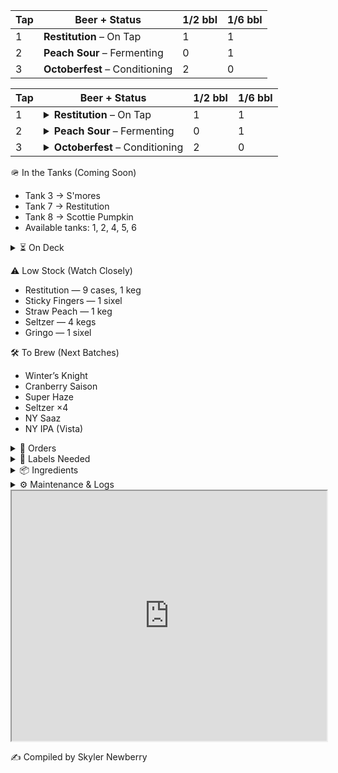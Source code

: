 <table>
  <thead>
    <tr>
      <th>Tap</th>
      <th>Beer + Status</th>
      <th>1/2 bbl</th>
      <th>1/6 bbl</th>
    </tr>
  </thead>
  <tbody>
    <tr>
      <td>1</td>
      <td><strong>Restitution</strong> – On Tap</td>
      <td>1</td>
      <td>1</td>
    </tr>
    <tr>
      <td>2</td>
      <td><strong>Peach Sour</strong> – Fermenting</td>
      <td>0</td>
      <td>1</td>
    </tr>
    <tr>
      <td>3</td>
      <td><strong>Octoberfest</strong> – Conditioning</td>
      <td>2</td>
      <td>0</td>
    </tr>
  </tbody>
</table>
<table>
  <thead>
    <tr>
      <th>Tap</th>
      <th>Beer + Status</th>
      <th>1/2 bbl</th>
      <th>1/6 bbl</th>
    </tr>
  </thead>
  <tbody>
    <tr>
      <td>1</td>
      <td>
        <details>
          <summary><strong>Restitution</strong> – On Tap</summary>
          <div><em>Notes:</em> Crisp amber ale, batch #23. Cleaned Sept 28. Next rotation Oct 10.</div>
        </details>
      </td>
      <td>1</td>
      <td>1</td>
    </tr>
    <tr>
      <td>2</td>
      <td>
        <details>
          <summary><strong>Peach Sour</strong> – Fermenting</summary>
          <div><em>Notes:</em> Target ABV 4.8%. Dry-hop Oct 7. Local peach purée.</div>
        </details>
      </td>
      <td>0</td>
      <td>1</td>
    </tr>
    <tr>
      <td>3</td>
      <td>
        <details>
          <summary><strong>Octoberfest</strong> – Conditioning</summary>
          <div><em>Notes:</em> Lagering at 38 °F. Ready mid-October.</div>
        </details>
      </td>
      <td>2</td>
      <td>0</td>
    </tr>
  </tbody>
</table>


🪖 In the Tanks (Coming Soon)

- Tank 3 → S'mores
- Tank 7 → Restitution
- Tank 8 → Scottie Pumpkin
- Available tanks: 1, 2, 4, 5, 6

<details> <summary>⏳ On Deck</summary>
- She’s a Peach (7)
- Road Soda (2 sixels)
- 99 Problems (3)
- Mole Stout (3)
- Cider (4 sixels)
- Juicy Haze (2 sixels)
- My Boy Blue (4)
- Jacks (2)
- Founders Sept (7)
- Hindsight (1 sixel)
- Founders Oct (7)
</details>


⚠️ Low Stock (Watch Closely)

- Restitution — 9 cases, 1 keg
- Sticky Fingers — 1 sixel
- Straw Peach — 1 keg
- Seltzer — 4 kegs
- Gringo — 1 sixel

🛠 To Brew (Next Batches)
- Winter’s Knight
- Cranberry Saison
- Super Haze
- Seltzer ×4
- NY Saaz
- NY IPA (Vista)




<details>
  <summary>📄 Orders</summary>

  <div markdown="1">

- Eagle (10/03): Restitution — 16 kegs, 12 sixels

  </div>
</details> 

<details> <summary>🧻 Labels Needed</summary>

- Upcoming Brews:
  - Winter’s Knight
  - Super Haze
- Inventory:
  - Boston South Irish Stout
  - S’mores
  - New West Coast
  - Founders Sept
  - Cherry Pineapple Sour
</details>
<details> <summary>📦 Ingredients</summary>

Needed:
- Galaxy — 44 lbs
- Amarillo — 44 lbs

<details> <summary>🌿 Hops On Hand</summary>
A–C

- Amarillo —
(5 lbs)

- Azacca —
(33 lbs)

- Centennial —
(221 lbs)

- Chinook —
(5 lbs)

- Citra —
(80 lbs)

D–N

- El Dorado —
(27 lbs)

- Mandarina —
(5 lbs)

- Nugget —
(27 lbs)

- NY Chinook —
(11 lbs)

S–Z

- Saaz —
(11 lbs)

- Simcoe —
(33 lbs)

- Vallestia —
(38 lbs)

- Warrior —
(5 lbs)

- Zeus —
(33 lbs)

- 32 DE 2021 —
(11 lbs)

</details>
</details>

<details>
  <summary>⚙️ Maintenance & Logs</summary>

  <div markdown="1">

### ❄️ Glycol Chiller Log

| Date       | Event |
|------------|-------|
| 2025-09-01 | Chiller off → glycol very low, topped off with glycol + water, restarted. |
| 2025-05-27 | New set of fuses received, waiting to install (pump bypassed). |

---

### 🔥 Kettle Log

| Date       | Event |
|------------|-------|
| 2025-09-22 | Accidentally left boils on → burn tops. Second brew proceeding. Investigating with caustic + acid cycle. |

---

### 🧊 Big Cooler Log

| Date       | Event |
|------------|-------|
| 2025-10-02 | Temp check — 40°F (normal). |

  </div>
</details>


<iframe 
  src="https://docs.google.com/spreadsheets/d/e/2PACX-1vTn3XrnFcps7_xm4HBCDfHCss0DB0Wwd5DRlXGxvE4hk9Nc_Hw8-6HuB6LS7p09BlOP44FhL_ByR1kQ/pubhtml?widget=true&amp;headers=false" 
  width="100%" 
  height="400">
  </iframe>

✍️ Compiled by Skyler Newberry
